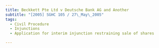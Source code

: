```yaml
---
title: Beckkett Pte Ltd v Deutsche Bank AG and Another
subtitle: "[2005] SGHC 105 / 27\_May\_2005"
tags:
  - Civil Procedure
  - Injunctions
  - Application for interim injunction restraining sale of shares

---
```


